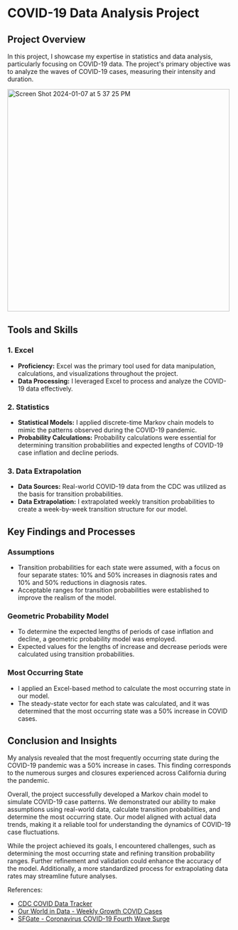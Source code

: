 # COVID-19 Data Analysis Project

## Project Overview
In this  project, I showcase my expertise in statistics and data analysis, particularly focusing on COVID-19 data. The project's primary objective was to analyze the waves of COVID-19 cases, measuring their intensity and duration. 

<img width="500" alt="Screen Shot 2024-01-07 at 5 37 25 PM" src="https://github.com/mashby2022/Covid-19-Makov-chain-analysis/assets/100232008/46aa3f31-708c-48d6-92dc-0728fd863251">

## Tools and Skills 

### 1. Excel
- **Proficiency:** Excel was the primary tool used for data manipulation, calculations, and visualizations throughout the project.
- **Data Processing:** I leveraged Excel to process and analyze the COVID-19 data effectively.

### 2. Statistics
- **Statistical Models:** I applied discrete-time Markov chain models to mimic the patterns observed during the COVID-19 pandemic.
- **Probability Calculations:** Probability calculations were essential for determining transition probabilities and expected lengths of COVID-19 case inflation and decline periods.

### 3. Data Extrapolation
- **Data Sources:** Real-world COVID-19 data from the CDC was utilized as the basis for transition probabilities.
- **Data Extrapolation:** I extrapolated weekly transition probabilities to create a week-by-week transition structure for our model.


## Key Findings and Processes

### Assumptions
- Transition probabilities for each state were assumed, with a focus on four separate states: 10% and 50% increases in diagnosis rates and 10% and 50% reductions in diagnosis rates.
- Acceptable ranges for transition probabilities were established to improve the realism of the model.

### Geometric Probability Model
- To determine the expected lengths of periods of case inflation and decline, a geometric probability model was employed.
- Expected values for the lengths of increase and decrease periods were calculated using transition probabilities.

### Most Occurring State
- I applied an Excel-based method to calculate the most occurring state in our model.
- The steady-state vector for each state was calculated, and it was determined that the most occurring state was a 50% increase in COVID cases.

## Conclusion and Insights
My analysis revealed that the most frequently occurring state during the COVID-19 pandemic was a 50% increase in cases. This finding corresponds to the numerous surges and closures experienced across California during the pandemic.

Overall, the project successfully developed a Markov chain model to simulate COVID-19 case patterns. We demonstrated our ability to make assumptions using real-world data, calculate transition probabilities, and determine the most occurring state. Our model aligned with actual data trends, making it a reliable tool for understanding the dynamics of COVID-19 case fluctuations.

While the project achieved its goals, I encountered challenges, such as determining the most occurring state and refining transition probability ranges. Further refinement and validation could enhance the accuracy of the model. Additionally, a more standardized process for extrapolating data rates may streamline future analyses.

References:
- [CDC COVID Data Tracker](https://COVID.cdc.gov/COVID-data-tracker/#trends_totalandratecasessevendayrate)
- [Our World in Data - Weekly Growth COVID Cases](https://ourworldindata.org/grapher/weekly-growth-covid-cases?stackMode=absolute&time=2020-05-23&country=~USA&region=World)
- [SFGate - Coronavirus COVID-19 Fourth Wave Surge](https://www.sfgate.com/bayarea/article/coronavirus-COVID-California-fourth-wave-surge-15961728.php)
